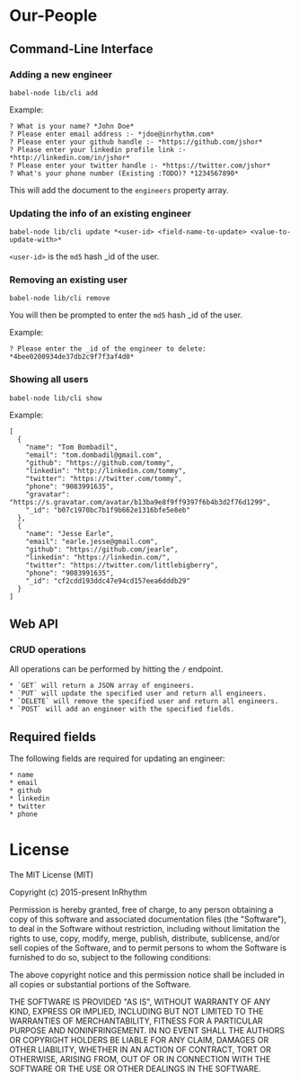# Our-People

## Command-Line Interface

### Adding a new engineer

```
babel-node lib/cli add
```

Example:

```
? What is your name? *John Doe*
? Please enter email address :- *jdoe@inrhythm.com*
? Please enter your github handle :- *https://github.com/jshor*
? Please enter your linkedin profile link :- *http://linkedin.com/in/jshor*
? Please enter your twitter handle :- *https://twitter.com/jshor*
? What's your phone number (Existing :TODO)? *1234567890*
```

This will add the document to the `engineers` property array.

### Updating the info of an existing engineer

```
babel-node lib/cli update *<user-id> <field-name-to-update> <value-to-update-with>*
```

`<user-id>` is the `md5` hash _id of the user.

### Removing an existing user

```
babel-node lib/cli remove
```

You will then be prompted to enter the `md5` hash _id of the user.

Example:

```
? Please enter the _id of the engineer to delete: *4bee0200934de37db2c9f7f3af4d0*
```

### Showing all users

```
babel-node lib/cli show
```

Example:

```
[
  {
    "name": "Tom Bombadil",
    "email": "tom.dombadil@gmail.com",
    "github": "https://github.com/tommy",
    "linkedin": "http://linkedin.com/tommy",
    "twitter": "https://twitter.com/tommy",
    "phone": "9083991635",
    "gravatar": "https://s.gravatar.com/avatar/b13ba9e8f9ff9397f6b4b3d2f76d1299",
    "_id": "b07c1970bc7b1f9b662e1316bfe5e8eb"
  },
  {
    "name": "Jesse Earle",
    "email": "earle.jesse@gmail.com",
    "github": "https://github.com/jearle",
    "linkedin": "https://linkedin.com/",
    "twitter": "https://twitter.com/littlebigberry",
    "phone": "9083991635",
    "_id": "cf2cdd193ddc47e94cd157eea6dddb29"
  }
]
```

## Web API

### CRUD operations

All operations can be performed by hitting the `/` endpoint.

	* `GET` will return a JSON array of engineers.
	* `PUT` will update the specified user and return all engineers.
	* `DELETE` will remove the specified user and return all engineers.
	* `POST` will add an engineer with the specified fields.

## Required fields

The following fields are required for updating an engineer:

	* name
	* email
	* github
	* linkedin
	* twitter
	* phone

# License

The MIT License (MIT)

Copyright (c) 2015-present InRhythm

Permission is hereby granted, free of charge, to any person obtaining a copy of this software and associated documentation files (the "Software"), to deal in the Software without restriction, including without limitation the rights to use, copy, modify, merge, publish, distribute, sublicense, and/or sell copies of the Software, and to permit persons to whom the Software is furnished to do so, subject to the following conditions:

The above copyright notice and this permission notice shall be included in all copies or substantial portions of the Software.

THE SOFTWARE IS PROVIDED "AS IS", WITHOUT WARRANTY OF ANY KIND, EXPRESS OR IMPLIED, INCLUDING BUT NOT LIMITED TO THE WARRANTIES OF MERCHANTABILITY, FITNESS FOR A PARTICULAR PURPOSE AND NONINFRINGEMENT. IN NO EVENT SHALL THE AUTHORS OR COPYRIGHT HOLDERS BE LIABLE FOR ANY CLAIM, DAMAGES OR OTHER LIABILITY, WHETHER IN AN ACTION OF CONTRACT, TORT OR OTHERWISE, ARISING FROM, OUT OF OR IN CONNECTION WITH THE SOFTWARE OR THE USE OR OTHER DEALINGS IN THE SOFTWARE.
